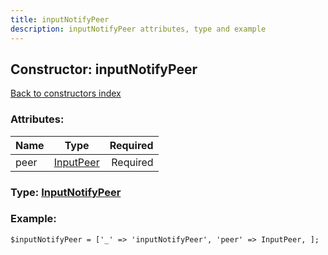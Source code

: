 ```yaml
---
title: inputNotifyPeer
description: inputNotifyPeer attributes, type and example
---
```

## Constructor: inputNotifyPeer  
[Back to constructors index](index.md)



### Attributes:

| Name     |    Type       | Required |
|----------|:-------------:|---------:|
|peer|[InputPeer](../types/InputPeer.md) | Required|



### Type: [InputNotifyPeer](../types/InputNotifyPeer.md)


### Example:

```
$inputNotifyPeer = ['_' => 'inputNotifyPeer', 'peer' => InputPeer, ];
```  

